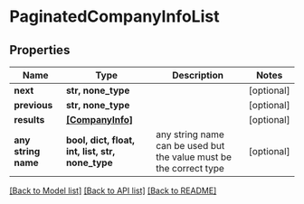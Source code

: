 # PaginatedCompanyInfoList

## Properties

| Name                | Type                                             | Description                                                        | Notes      |
| ------------------- | ------------------------------------------------ | ------------------------------------------------------------------ | ---------- |
| **next**            | **str, none_type**                               |                                                                    | [optional] |
| **previous**        | **str, none_type**                               |                                                                    | [optional] |
| **results**         | [**[CompanyInfo]**](CompanyInfo.md)              |                                                                    | [optional] |
| **any string name** | **bool, dict, float, int, list, str, none_type** | any string name can be used but the value must be the correct type | [optional] |

[[Back to Model list]](../README.md#documentation-for-models) [[Back to API list]](../README.md#documentation-for-api-endpoints) [[Back to README]](../README.md)
